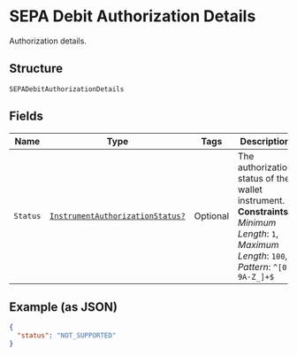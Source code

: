 
# SEPA Debit Authorization Details

Authorization details.

## Structure

`SEPADebitAuthorizationDetails`

## Fields

| Name | Type | Tags | Description |
|  --- | --- | --- | --- |
| `Status` | [`InstrumentAuthorizationStatus?`](../../doc/models/instrument-authorization-status.md) | Optional | The authorization status of the wallet instrument.<br>**Constraints**: *Minimum Length*: `1`, *Maximum Length*: `100`, *Pattern*: `^[0-9A-Z_]+$` |

## Example (as JSON)

```json
{
  "status": "NOT_SUPPORTED"
}
```

